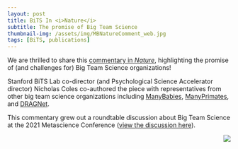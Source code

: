 ```yaml
---
layout: post
title: BiTS In <i>Nature</i>
subtitle: The promise of Big Team Science
thumbnail-img: /assets/img/MBNatureComment_web.jpg
tags: [BiTS, publications]
---
```


We are thrilled to share this [commentary in <I>Nature</I>](https://www.nature.com/articles/d41586-022-00150-2), highlighting the promise of (and challenges for) Big Team Science organizations! 

Stanford BiTS Lab co-director (and Psychological Science Accelerator director) Nicholas Coles co-authored the piece with representatives from other big team science organizations including [ManyBabies](https://manybabies.github.io), [ManyPrimates](https://manyprimates.github.io), and [DRAGNet](https://dragnetglobal.weebly.com/). 

This commentary grew out a roundtable discussion about Big Team Science at the 2021 Metascience Conference ([view the discussion here](https://www.youtube.com/watch?v=6xnvNA-zycA)).

<img style="float: right;" src="/assets/img/MBNatureComment_web.jpg">

